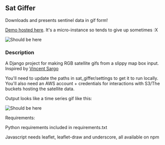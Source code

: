 ## Sat Giffer ##

Downloads and presents sentinel data in gif form!

[Demo hosted here](http://ec2-35-159-51-103.eu-central-1.compute.amazonaws.com/). It's a micro-instance so tends to give up sometimes :X

![Should be here](https://im5.ezgif.com/tmp/ezgif-5-493a7feb4cc8.gif)

### Description ###
A Django project for making RGB satellite gifs from a slippy map box input. Inspired by [Vincent Sargo](https://twitter.com/_VincentS_)

You'll need to update the paths in sat_giffer/settings to get it to run locally. You'll also need an AWS account + credentials for interactions with S3/The buckets hosting the satellite data.

Output looks like a time series gif like this:

![Should be here](https://media.giphy.com/media/2gYhRXt8ikmAO7FX2Z/giphy.gif)

Requirements:

Python requirements included in requirements.txt

Javascript needs leaflet, leaflet-draw and underscore, all available on npm